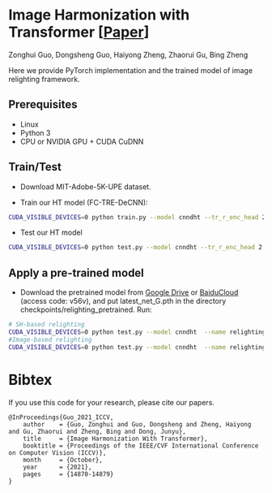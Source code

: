 <base target="_blank"/>


# Image Harmonization with Transformer **[[Paper](https://openaccess.thecvf.com/content/ICCV2021/papers/Guo_Image_Harmonization_With_Transformer_ICCV_2021_paper.pdf)]**<br>
Zonghui Guo, Dongsheng Guo, Haiyong Zheng, Zhaorui Gu, Bing Zheng<br>

Here we provide PyTorch implementation and the trained model of image relighting framework.

## Prerequisites

- Linux
- Python 3
- CPU or NVIDIA GPU + CUDA CuDNN

## Train/Test
- Download MIT-Adobe-5K-UPE dataset.

- Train our HT model (FC-TRE-DeCNN):
```bash
CUDA_VISIBLE_DEVICES=0 python train.py --model cnndht --tr_r_enc_head 2 --tr_r_enc_layers 9  --tr_i_dec_head 2 --tr_i_dec_layers 9 --tr_l_dec_head 2 --tr_l_dec_layers 9 --name experiment_name --dataset_root <dataset_dir> --batch_size xx --init_port xxxx
```
- Test our HT model
```bash
CUDA_VISIBLE_DEVICES=0 python test.py --model cnndht --tr_r_enc_head 2 --tr_r_enc_layers 9  --tr_i_dec_head 2 --tr_i_dec_layers 9 --tr_l_dec_head 2 --tr_l_dec_layers 9 --name experiment_name --dataset_root <dataset_dir> --batch_size xx --init_port xxxx
```

## Apply a pre-trained model
- Download the pretrained model from [Google Drive](https://drive.google.com/file/d/1rJhObsXP_cQVE4XOPWBzwT6nh1gnMDrR/view?usp=sharing) or [BaiduCloud](https://pan.baidu.com/s/130FikTVedUP_Eu0pYiMc3w) (access code: v56v), and put latest_net_G.pth in the directory checkpoints/relighting_pretrained. Run:
```bash
# SH-based relighting
CUDA_VISIBLE_DEVICES=0 python test.py --model cnndht  --name relighting_pretrained  --relighting_action relighting  --dataset_root <dataset_dir> --dataset_name DPR --dataset_mode dpr  --batch_size 1 --init_port xxxx
#Image-based relighting
CUDA_VISIBLE_DEVICES=0 python test.py --model cnndht  --name relighting_pretrained  --relighting_action transfer  --dataset_root <dataset_dir> --dataset_name DPR --dataset_mode dprtransfer  --batch_size 1 --init_port xxxx
```

# Bibtex
If you use this code for your research, please cite our papers.


```
@InProceedings{Guo_2021_ICCV,
    author    = {Guo, Zonghui and Guo, Dongsheng and Zheng, Haiyong and Gu, Zhaorui and Zheng, Bing and Dong, Junyu},
    title     = {Image Harmonization With Transformer},
    booktitle = {Proceedings of the IEEE/CVF International Conference on Computer Vision (ICCV)},
    month     = {October},
    year      = {2021},
    pages     = {14870-14879}
}
```
